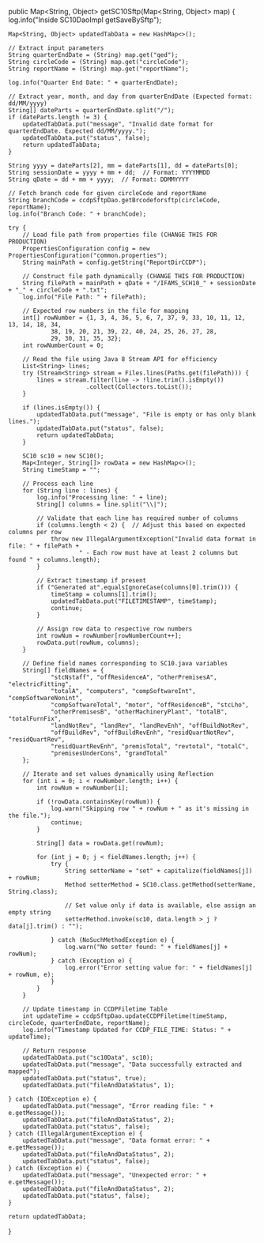 public Map<String, Object> getSC10Sftp(Map<String, Object> map) {
    log.info("Inside SC10DaoImpl getSaveBySftp");

    Map<String, Object> updatedTabData = new HashMap<>();

    // Extract input parameters
    String quarterEndDate = (String) map.get("qed");
    String circleCode = (String) map.get("circleCode");
    String reportName = (String) map.get("reportName");

    log.info("Quarter End Date: " + quarterEndDate);

    // Extract year, month, and day from quarterEndDate (Expected format: dd/MM/yyyy)
    String[] dateParts = quarterEndDate.split("/");
    if (dateParts.length != 3) {
        updatedTabData.put("message", "Invalid date format for quarterEndDate. Expected dd/MM/yyyy.");
        updatedTabData.put("status", false);
        return updatedTabData;
    }

    String yyyy = dateParts[2], mm = dateParts[1], dd = dateParts[0];
    String sessionDate = yyyy + mm + dd;  // Format: YYYYMMDD
    String qDate = dd + mm + yyyy;  // Format: DDMMYYYY

    // Fetch branch code for given circleCode and reportName
    String branchCode = ccdpSftpDao.getBrcodeforsftp(circleCode, reportName);
    log.info("Branch Code: " + branchCode);

    try {
        // Load file path from properties file (CHANGE THIS FOR PRODUCTION)
        PropertiesConfiguration config = new PropertiesConfiguration("common.properties");
        String mainPath = config.getString("ReportDirCCDP");

        // Construct file path dynamically (CHANGE THIS FOR PRODUCTION)
        String filePath = mainPath + qDate + "/IFAMS_SCH10_" + sessionDate + "_" + circleCode + ".txt";
        log.info("File Path: " + filePath);

        // Expected row numbers in the file for mapping
        int[] rowNumber = {1, 3, 4, 36, 5, 6, 7, 37, 9, 33, 10, 11, 12, 13, 14, 18, 34,
                38, 19, 20, 21, 39, 22, 40, 24, 25, 26, 27, 28,
                29, 30, 31, 35, 32};
        int rowNumberCount = 0;

        // Read the file using Java 8 Stream API for efficiency
        List<String> lines;
        try (Stream<String> stream = Files.lines(Paths.get(filePath))) {
            lines = stream.filter(line -> !line.trim().isEmpty())
                          .collect(Collectors.toList());
        }

        if (lines.isEmpty()) {
            updatedTabData.put("message", "File is empty or has only blank lines.");
            updatedTabData.put("status", false);
            return updatedTabData;
        }

        SC10 sc10 = new SC10();
        Map<Integer, String[]> rowData = new HashMap<>();
        String timeStamp = "";

        // Process each line
        for (String line : lines) {
            log.info("Processing line: " + line);
            String[] columns = line.split("\\|");

            // Validate that each line has required number of columns
            if (columns.length < 2) {  // Adjust this based on expected columns per row
                throw new IllegalArgumentException("Invalid data format in file: " + filePath + 
                        " - Each row must have at least 2 columns but found " + columns.length);
            }

            // Extract timestamp if present
            if ("Generated at".equalsIgnoreCase(columns[0].trim())) {
                timeStamp = columns[1].trim();
                updatedTabData.put("FILETIMESTAMP", timeStamp);
                continue;
            }

            // Assign row data to respective row numbers
            int rowNum = rowNumber[rowNumberCount++];
            rowData.put(rowNum, columns);
        }

        // Define field names corresponding to SC10.java variables
        String[] fieldNames = {
                "stcNstaff", "offResidenceA", "otherPremisesA", "electricFitting",
                "totalA", "computers", "compSoftwareInt", "compSoftwareNonint",
                "compSoftwareTotal", "motor", "offResidenceB", "stcLho",
                "otherPremisesB", "otherMachineryPlant", "totalB", "totalFurnFix",
                "landNotRev", "landRev", "landRevEnh", "offBuildNotRev",
                "offBuildRev", "offBuildRevEnh", "residQuartNotRev", "residQuartRev",
                "residQuartRevEnh", "premisTotal", "revtotal", "totalC",
                "premisesUnderCons", "grandTotal"
        };

        // Iterate and set values dynamically using Reflection
        for (int i = 0; i < rowNumber.length; i++) {
            int rowNum = rowNumber[i];

            if (!rowData.containsKey(rowNum)) {
                log.warn("Skipping row " + rowNum + " as it's missing in the file.");
                continue;
            }

            String[] data = rowData.get(rowNum);

            for (int j = 0; j < fieldNames.length; j++) {
                try {
                    String setterName = "set" + capitalize(fieldNames[j]) + rowNum;
                    Method setterMethod = SC10.class.getMethod(setterName, String.class);

                    // Set value only if data is available, else assign an empty string
                    setterMethod.invoke(sc10, data.length > j ? data[j].trim() : "");

                } catch (NoSuchMethodException e) {
                    log.warn("No setter found: " + fieldNames[j] + rowNum);
                } catch (Exception e) {
                    log.error("Error setting value for: " + fieldNames[j] + rowNum, e);
                }
            }
        }

        // Update timestamp in CCDPFiletime Table
        int updateTime = ccdpSftpDao.updateCCDPFiletime(timeStamp, circleCode, quarterEndDate, reportName);
        log.info("Timestamp Updated for CCDP_FILE_TIME: Status: " + updateTime);

        // Return response
        updatedTabData.put("sc10Data", sc10);
        updatedTabData.put("message", "Data successfully extracted and mapped");
        updatedTabData.put("status", true);
        updatedTabData.put("fileAndDataStatus", 1);

    } catch (IOException e) {
        updatedTabData.put("message", "Error reading file: " + e.getMessage());
        updatedTabData.put("fileAndDataStatus", 2);
        updatedTabData.put("status", false);
    } catch (IllegalArgumentException e) {
        updatedTabData.put("message", "Data format error: " + e.getMessage());
        updatedTabData.put("fileAndDataStatus", 2);
        updatedTabData.put("status", false);
    } catch (Exception e) {
        updatedTabData.put("message", "Unexpected error: " + e.getMessage());
        updatedTabData.put("fileAndDataStatus", 2);
        updatedTabData.put("status", false);
    }

    return updatedTabData;
}